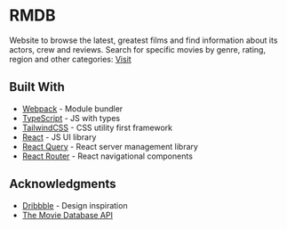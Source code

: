 # RMDB

Website to browse the latest, greatest films and find information about its actors, crew and reviews. Search for specific movies by genre, rating, region and other categories: [Visit](https://andresclm.github.io/rmdb/)

## Built With

- [Webpack](https://webpack.js.org/) - Module bundler
- [TypeScript](https://www.typescriptlang.org/) - JS with types
- [TailwindCSS](https://tailwindcss.com/) - CSS utility first framework
- [React](https://reactjs.org/) - JS UI library
- [React Query](https://react-query.tanstack.com/) - React server management library
- [React Router](https://reacttraining.com/react-router/) - React navigational components

## Acknowledgments

- [Dribbble](https://dribbble.com/) - Design inspiration
- [The Movie Database API](https://developers.themoviedb.org/3)
